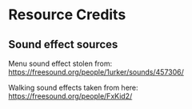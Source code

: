 
# Resource Credits


## Sound effect sources

Menu sound effect stolen from:
https://freesound.org/people/1urker/sounds/457306/

Walking sound effects taken from here:
https://freesound.org/people/FxKid2/
